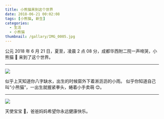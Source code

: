 ```yaml
---
title: 小熊猫来到这个世界
date: 2018-06-21 00:02:08
tags: [小熊猫, 新生]
categories:
  - 生活
  - 小熊猫
thumbnail: /gallary/IMG_0005.jpg
---
```


公元 2018 年 6 月 21 日，夏至，凌晨 2 点 08 分，成都华西附二院一声啼哭，小熊猫 🐼 来到了这个世界。

---

<!-- more -->

![](/gallary/IMG_0004.jpg)

似乎上天知道你八字缺水，出生的时候窗外下着淅沥沥的小雨。
似乎你知道自己叫“小熊猫”，一出生就握紧拳头，蜷着小手卖萌 😊。

---

![](/gallary/IMG_0005.jpg)

天使宝宝 👼，爸爸妈妈希望你永远健康快乐。
